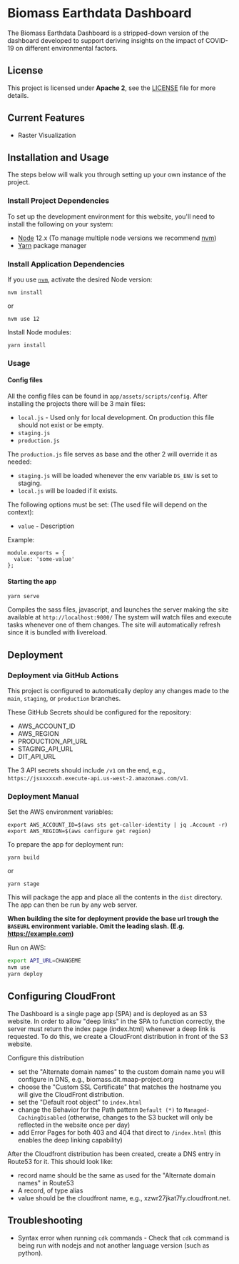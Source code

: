 # Biomass Earthdata Dashboard

The Biomass Earthdata Dashboard is a stripped-down version of the dashboard developed to support deriving insights on the impact of COVID-19 on different environmental factors. 

## License
This project is licensed under **Apache 2**, see the [LICENSE](LICENSE) file for more details.

## Current Features

* Raster Visualization

## Installation and Usage

The steps below will walk you through setting up your own instance of the project.

### Install Project Dependencies

To set up the development environment for this website, you'll need to install the following on your system:

- [Node](http://nodejs.org/) 12.x (To manage multiple node versions we recommend [nvm](https://github.com/creationix/nvm))
- [Yarn](https://yarnpkg.com/) package manager

### Install Application Dependencies

If you use [`nvm`](https://github.com/creationix/nvm), activate the desired Node version:

```
nvm install
```

or

```
nvm use 12
```

Install Node modules:

```
yarn install
```

### Usage

#### Config files

All the config files can be found in `app/assets/scripts/config`.
After installing the projects there will be 3 main files:
  - `local.js` - Used only for local development. On production this file should not exist or be empty.
  - `staging.js`
  - `production.js`

The `production.js` file serves as base and the other 2 will override it as needed:
  - `staging.js` will be loaded whenever the env variable `DS_ENV` is set to staging.
  - `local.js` will be loaded if it exists.

The following options must be set: (The used file will depend on the context):
  - `value` - Description

Example:
```
module.exports = {
  value: 'some-value'
};
```

#### Starting the app

```
yarn serve
```
Compiles the sass files, javascript, and launches the server making the site available at `http://localhost:9000/`
The system will watch files and execute tasks whenever one of them changes.
The site will automatically refresh since it is bundled with livereload.

## Deployment 

### Deployment via GitHub Actions

This project is configured to automatically deploy any changes made to the `main`, `staging`, or
`production` branches.

These GitHub Secrets should be configured for the repository:

- AWS_ACCOUNT_ID
- AWS_REGION
- PRODUCTION_API_URL
- STAGING_API_URL
- DIT_API_URL

The 3 API secrets should include `/v1` on the end, e.g., `https://jsxxxxxxh.execute-api.us-west-2.amazonaws.com/v1`.

### Deployment Manual
Set the AWS environment variables:
```
export AWS_ACCOUNT_ID=$(aws sts get-caller-identity | jq .Account -r)
export AWS_REGION=$(aws configure get region)
```
To prepare the app for deployment run:

```
yarn build
```
or
```
yarn stage
```

This will package the app and place all the contents in the `dist` directory.
The app can then be run by any web server.

**When building the site for deployment provide the base url trough the `BASEURL` environment variable. Omit the leading slash. (E.g. https://example.com)**

Run on AWS:

```bash
export API_URL=CHANGEME
nvm use
yarn deploy
```

## Configuring CloudFront

The Dashboard is a single page app (SPA) and is deployed as an S3 website. In order to allow "deep links" in the SPA to function correctly, the server must return the index page (index.html) whenever a deep link is requested. To do this, we create a CloudFront distribution in front of the S3 website. 

Configure this distribution 

- set the "Alternate domain names" to the custom domain name you will configure in DNS, e.g., biomass.dit.maap-project.org
- choose the "Custom SSL Certificate" that matches the hostname you will give the CloudFront distribution. 
- set the "Default root object" to `index.html`
- change the Behavior for the Path pattern `Default (*)` to `Managed-CachingDisabled` (otherwise, changes to the S3 bucket will only be reflected in the website once per day)
- add Error Pages for both 403 and 404 that direct to `/index.html` (this enables the deep linking capability)

After the Cloudfront distribution has been created, create a DNS entry in Route53 for it. This should look like:

- record name should be the same as used for the "Alternate domain names" in Route53
- A record, of type alias
- value should be the cloudfront name, e.g., xzwr27jkat7fy.cloudfront.net.

## Troubleshooting

* Syntax error when running `cdk` commands - Check that `cdk` command is being run with nodejs and not another language version (such as python).
